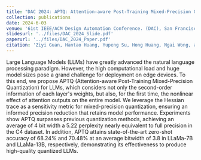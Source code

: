 ```yaml
---
title: "DAC 2024: APTQ: Attention-aware Post-Training Mixed-Precision Quantization for Large Language Models"
collection: publications
date: 2024-6-03
venue: '61st IEEE/ACM Design Automation Conference. (DAC), San Francisco, CA'
slidesurl: '../files/DAC_2024_Slide.pdf'
paperurl: '../files/DAC_2024_Paper.pdf'
citation: 'Ziyi Guan, Hantao Huang, Yupeng Su, Hong Huang, Ngai Wong, and Hao Yu. 2024. APTQ: Attention-aware Post-Training Mixed-Precision Quantization for Large Language Models. Ziyi Guan, Hantao Huang, Yupeng Su, Hong Huang, Ngai Wong and Hao Yu, “APTQ: Attention-aware Post-Training Mixed-Precision Quantization for Large Language Models”, In Proceedings of DAC 2024: 61st IEEE/ACM Design Automation Conference, San Francisco, CA, June 23-27, 2024'
---
```


Large Language Models (LLMs) have greatly advanced the natural language processing paradigm. However, the high computational load and huge model sizes pose a grand challenge for deployment on edge devices. To this end, we propose APTQ (Attention-aware Post-Training Mixed-Precision Quantization) for LLMs, which considers not only the second-order information of each layer's weights, but also, for the first time, the nonlinear effect of attention outputs on the entire model. We leverage the Hessian trace as a sensitivity metric for mixed-precision quantization, ensuring an informed precision reduction that retains model performance. Experiments show APTQ surpasses previous quantization methods, achieving an average of 4 bit width a 5.22 perplexity nearly equivalent to full precision in the C4 dataset. In addition, APTQ attains state-of-the-art zero-shot accuracy of 68.24% and 70.48% at an average bitwidth of 3.8 in LLaMa-7B and LLaMa-13B, respectively, demonstrating its effectiveness to produce high-quality quantized LLMs.


